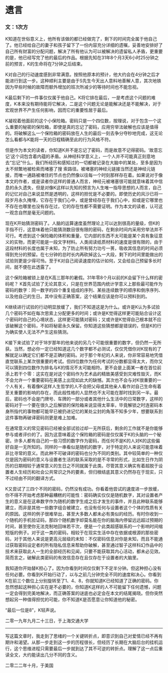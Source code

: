 # 遗言

### 文：1次方


K知道在世俗意义上，他所有该做的都已经做完了，剩下的时间完全属于他自己了。他已经给自己的妻子和孩子留下了一份内容充分详细的遗嘱，妥善地安排好了自己所有财富的分配问题，解决了所有他认为可以被解决的遗留私人矛盾，更重要的是，他已经写完了他的最后的作品。根据先知在31年8个月3天6小时25分钟之前的预言，K的生命将在7分钟之后结束。

K对自己的行动速度感到非常满意。按照他原本的预计，他大约会在4分钟之后才能进行到这一步。这种顺利主要是由于S先生今天出人意料地善解人意，其次地铁因为早些时候的故障而额外增加的班次所减少的等待时间也不能忽视。

K最后剩下的一件事仅仅属于他自己。K将它排在最后，一是考虑这个问题的难度，K本来没有期待能将它解决，二是这个问题无论是能解决还是不能解决，对于宏观世界不产生任何影响，因而它的重要性居于最后。

K凝视着他面前的这个小保险箱。密码只是一个四位数，按理说，对于包含一个这么重要的秘密的保险箱，即使是真的忘记了密码，应用穷举法破解也应该是值得的。将破解这么一个保险箱的密码放在人生的最后一刻去争分夺秒地完成，这无论怎么看都与K能将一天的日程精确至此的行为风格不符。

但是作为本文的读者，你知道K并不是忘记了密码，而是故意不记得密码。‘故意忘记’这个词包含着内蕴的矛盾。从神经科学意义上，一个人并不可能真正刻意地去“忘记”什么，我们所经历和感知过的一切都被记录在大脑中的某处，至多是因为太不频繁地被检索而堵塞了搜     索路径。被堵塞的神经元链接当然还是神经元链接，而唯一通路被堵住的节点也仍然像以往每一个时刻那样存在着。如果说对于像本文的作者，或是读者你这样的普通人而言，神经元被堵塞很可能就意味着其中信息的永久遗失，但是对像K这样以先知的预言为人生唯一指导思想的人而言，自己的记忆对自己来说显然是透明的，这样的担忧是不必要的。即使历史的风沙已将一段岁月永久掩埋，它存在于我们心中，或是曾经存在于我们心中，抑或是它哪里也不存在也哪里也没有存在过，它的存在性都不需要证明。作为本文的读者，认可这一观念自然是毫无问题的。

现在K开始猜测密码了。人脑的运算速度虽然理论上可以达到很高的量级，但K的手指不行，这意味着他只能猜测数目很有限的密码，在剩余时间内采用穷举法并不可行。考虑到这个保险箱的体积和重量，它内部的东西不太可能是某个具有象征意义的实物，而更可能是一段文字材料。人类阅读纸质材料的速度是很有限的，由于这段材料的长度也属于未知，为了防止所有努力功亏一篑，吸收其信息的时间必须得到充分的预留。在七分钟的总时长内再砍掉这么一大段，剩下的时间里能做出的试验则更是少得可怜。至于K对自己阅读速度的估计如何，又会给自己预留多长时间，就不便在此透露了。

这个保险箱被锁上是在K高三那年的暑假。31年零8个月以前的K会留下什么样的密码呢？ K首先试验了无论其意义，只是在世界范围内统计学意义上那些最可能作为密码的数字：同一数字的四个重复组成的序列、某些连续数字的顺序和倒序序列、以及他自己的生日。其中没有正确答案，这个结果应该是你可以预料到的。

K继续进行试验的行动明显放缓了，我们不知道这是为什么。或许是K认为多试验几个密码不如在每次思索上分配更多的时间；或许是K觉得这样更可能贴合设计这个密码时自己的心境状态，这样更可能猜对密码；又或许是K觉得自己根本就不应该破解这个密码，不如将秘密永久保留。你知道这些猜想都是错误的，但是K的行为确实使人无法不产生这些猜测。

K接下来试验了对于18岁那年的他来说的另几个可能很重要的数字，但仍然一无所获。当然，想必你一定已经知道这几个数字都不必测试，仅仅凭借你对K现有的了解就足以确定它们都不是正确的密码。对于那个年纪的人来说，你非常容易地凭借直觉联系上某次很重要的考试。但四位数作为任何考试的分数都显得太大，而你又可以猜到四位数作为排名与K的情况不太可能相符。更不会是上面某一者在首位前添上若干个零：这实在是对这个密码作为艺术品的精致美感受到灾难性毁灭，而K不会允许一个重要密码在美感上出现如此大的缺憾。其次也不会与对K很重要的一个人有关，有着像K这样人生哲学的人不会把父母或其他亲人看作对自己生命有着至关重要的影响的存在，而此般性格的人显然也不太可能在那时找到另一半。最后，密码也不会是门牌号、车牌的一部分或者其他什么生活中的日常数字，这样的密码对于一个要在很久之后解锁的保险箱来说显得太草率，毕竟解锁之时连密码本身所指代的事物都可能早已被扔进记忆的某处尘封的角落不知多少年，想要联系到这件事物再破译密码则更是难上加难。

在通常意义的常见密码已经被全部试验过却一无所获后，剩余的工作就不是你能够参与或者评价的了。因为这意味着这个保险箱的密码是仅仅属于K的头脑的一个秘密。许多人都有自己的一些习惯的数字作为密码，而任何不是K的人对K的这些偏好自是一无所知的。同样的一串看似是随机的数字，对于特定的人来说可能意味着非比寻常的意义。而此种不可破译的密码也分为不同的类别。其中较简单的一种仅仅是因为密码的意义与设置者生活的联系采取的是不寻常的形式，比如生日作为阴历的日期相较于通常意义的生日之不同就属于此类。尽管其意义确实有着超脱于设置者人生经历和社会公共常识之外的要素，但归根结底其意义仍然存在于现实，只不过经由不同的翻译方式。

K又尝试了三四个不同的密码，仍然没有成功。你看着他尝试的速度进一步放缓，你不得不开始考虑那种最糟糕的可能性：密码确实仅仅是随机数字，其对设置者产生的意义是在这串数字作为随机的数字生成之后才发生的事件，并且此种联系能够建立，而非是其他一些数字组合被建立，也没有任何与设置者这个个体的性质有关的原因。这样的例子很难举出，甚至大多数人都未必有类似的经历。有时你收到一个随机的手机验证码，那四个随机数字却莫名能在你的脑海内停留远远超过预期的时间，甚至使你无法克制地回味若干次，便是一个此类超感联系的一个影响时间缩短版的例子。对于这一类的密码，相较于在现实生活中存在依据或根源的那些密码，对于其他人来说是更高元层级的未知：不仅密码信息对你是未知，而且不能通过获取密码设定者的所有隐私信息来帮助你破解，甚至通过智子这样科幻作品中的技术来获取此人一生的全部经历和见闻，只要不能获取其内心活动，都未必见效。简而言之，破解此类密码的有效信息存在且仅存在于设置者的大脑里。

我知道你开始替K担心了。因为你看到时间仅仅剩下不足半分钟。但这种担心没有任何必要。你看到K开始行动了，以与之前几分钟完全不同的速度和决心。你看到K在前三个数位上分别旋转至了1、4、8，你就知道K已经知道了正确的密码。你忽然想起这种担心实在是不必要的，你知道K这样的人不可能留下任何遗憾，问题一定会得到完美地解决，而正确答案的谜底也必定会在本文的结尾揭晓。但你突然想起另一种值得担忧的可能，你不知道K是否愿意让你知道他的秘密。

“最后一位是8”，K轻声说。


二零一九年九月二十三日，于上海交通大学


------------------------------

写这篇文章时，我走到了思绪的一个关键转折点，即意识到自己对爱情已经不再有期许和渴望。从那一步走到这一步的历程很长，但经历了长期在大脑后台的挂机运行，这个思维进程只需要最后一步就到达了其不可逆的转折点。理解了这一点后重读全文，大约能读出几分不同的含义。



二零二二年十月，于美国




